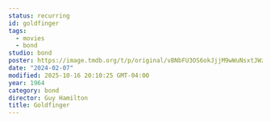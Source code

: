 ```yaml
---
status: recurring
id: goldfinger
tags:
  - movies
  - bond
studio: bond
poster: https://image.tmdb.org/t/p/original/vBNbFU3OS6okJjjM9wWuNsxtJWz.jpg
date: "2024-02-07"
modified: 2025-10-16 20:10:25 GMT-04:00
year: 1964
category: bond
director: Guy Hamilton
title: Goldfinger
---
```

